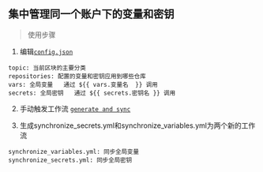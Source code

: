 ## 集中管理同一个账户下的变量和密钥

>使用步骤

1.  编辑[`config.json`](https://github.com/nichuanfang/.github/blob/main/config.json)
```
topic: 当前区块的主要分类
repositories: 配置的变量和密钥应用到哪些仓库
vars: 全局变量   通过 ${{ vars.变量名  }} 调用
secrets: 全局密钥   通过 ${{ secrets.密钥名 }} 调用
```

2. 手动触发工作流 [`generate and sync`](https://github.com/nichuanfang/.github/actions/workflows/main.yml)

3. 生成synchronize_secrets.yml和synchronize_variables.yml为两个新的工作流
```
synchronize_variables.yml: 同步全局变量
synchronize_secrets.yml: 同步全局密钥
```
